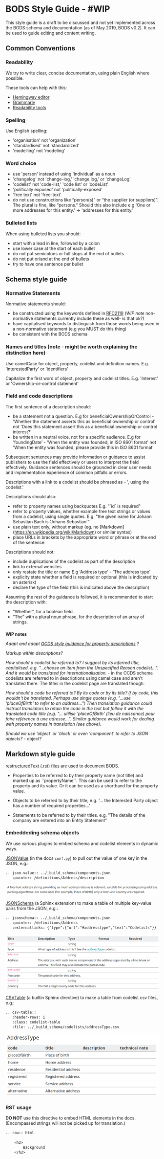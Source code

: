 # BODS Style Guide - #WIP

This style guide is a draft to be discussed and not yet implemented across the BODS schema and documentation (as of May 2019, BODS v0.2). It can be used to guide editing and content writing.
## Common Conventions

### Readability 
We try to write clear, concise documentation, using plain English where possible. 

These tools can help with this:
- [Hemingway editor](https://hemingwayapp.com/)
- [Grammarly](https://www.grammarly.com/)
- [Readability tools](https://www.webfx.com/tools/read-able/)

### Spelling 
Use English spelling:
- 'organisation' not 'organization'
- 'standardised' not 'standardized'
- 'modelling' not 'modeling'

### Word choice
- use 'person' instead of using 'individual' as a noun
- 'changelog' not 'change-log,' 'change log,' or 'changeLog'
- 'codelist' not 'code-list,' 'code list' or 'codeList'
- 'politically exposed' not 'politically-exposed'
- 'free text' not 'free-text'
- do not use constructions like “person(s)” or “the supplier (or suppliers)”. The plural is fine, like “persons.” Should this also include e.g 'One or more addresses for this entity.' -> 'addresses for this entity.'

### Bulleted lists
When using bulleted lists you should:
- start with a lead in line, followed by a colon
- use lower case at the start of each bullet
- do not put semicolons or full stops at the end of bullets
- do not put or/and at the end of bullets
- try to have one sentence per bullet

## Schema style guide

### Normative Statements
Normative statements should:
- be constructed using the keywords defined in [RFC2119](https://datatracker.ietf.org/doc/html/rfc2119) (*WIP note* non-normative statements currently include these as well- is that ok?) 
- have capitalised keywords to distinguish from those words being used in a non-normative statement (e.g you MUST do this thing) 
- be consistent with the BODS schema

### Names and titles (note - might be worth explaining the distinction here) 
Use camelCase for object, property, codelist and definition names. E.g. 'interestedParty' or 'identifiers'

Capitalize the first word of object, property and codelist titles. E.g. 'Interest' or 'Ownership-or-control statement'

### Field and code descriptions 
The first sentence of a description should:
- be a statement not a question. E.g for beneficialOwnershipOrControl - 'Whether the statement asserts this as beneficial ownership or control' not 'Does this statement assert this as a beneficial ownership or control interest?'
- be written in a neutral voice, not for a specific audience. E.g for 'foundingDate' - 'When the entity was founded, in ISO 8601 format' not 'When the entity was founded, please provide this in ISO 8601 format'

Subsequent sentences may provide information or guidance to assist publishers to use the field effectively or users to interpret the field effectively. Guidance sentences should be grounded in clear user needs and implementation experience of common pitfalls or errors.

Descriptions with a link to a codelist should be phrased as - '<description>, using the <name> codelist.'

Descriptions should also:
- refer to property names using backquotes E.g. "\`id\` is required"
- refer to property values, whether example free text strings or values from a codelist, using single quotes. E.g. "the given name for Johann Sebastian Bach is 'Johann Sebastian'"
- use plain text only, without markup (eg. no \[Markdown\](https://en.wikipedia.org/wiki/Markdown) or similar syntax)
- place URLs in brackets by the appropriate word or phrase or at the end of the sentence

Descriptions should not:
- include duplications of the codelist as part of the description
- link to external websites
- only restate the title or name E.g 'Address type' - 'The address type'
- explicity state whether a field is required or optional (this is indicated by an asterisk)
- declare the type of the field (this is indicated above the description) 

Assuming the rest of the guidance is followed, it is recommended to start the description with:
- “Whether”, for a boolean field.
- “The” with a plural noun phrase, for the description of an array of strings.

  
### 

**WIP notes**

*Adapt and adopt [OCDS style guidance for property descriptions](https://ocds-standard-development-handbook.readthedocs.io/en/latest/meta/schema_style_guide.html#field-and-code-descriptions) ?*

*Markup within descriptions?* 

*How should a codelist be referred to? I suggest by its inferred title, capitalised. e.g. "...choose an item from the Unspecified Reason codelist...". And it would be translated for internationalisation.* - in the OCDS schema codelists are referred to in descriptions using camel case and aren't translated there. The titles in the codelist page are translated though. 

*How should a code be referred to? By its code or by its title? If by code, this wouldn't be translated. Perhaps use single quotes (e.g. "...use 'placeOfBirth' to refer to an address...") Then translation guidance could instruct translators to retain the code in the text but follow it with the translated code title (e.g. "... utilise 'placeOfBirth' (lieu de naissance) pour faire référence à une adresse...". Similar guidance would work for dealing with property names in translation (see above).* 

*Should we use 'object' or 'block' or even 'component' to refer to JSON objects?* - object?

## Markdown style guide 

[restructuredText (.rst) files](https://www.sphinx-doc.org/en/master/usage/restructuredtext/basics.html) are used to document BODS. 

- Properties to be referred to by their property name (not title) and marked up as \`\`propertyName\`\`. This can be used to refer to the property and its value. Or it can be used as a shorthand for the property value.

- Objects to be referred to by their title, e.g. '... the Interested Party object has a number of required properties...'

- Statements to be referred to by their titles. e.g. "The details of the company are entered into an Entity Statement"

### Embeddeding schema objects

We use various plugins to embed schema and codelist elements in dynamic ways.

[JSONValue](https://github.com/openownership/data-standard/blob/3766d9a55b61d2b1b5f27c37dfd5fd24f1cc9884/docs/conf.py#L186) (in the docs `conf.py`) to pull out the value of one key in the JSON, e.g.:

```
.. json-value:: ../_build_schema/components.json
   :pointer: /definitions/Address/description
```

![Screenshot: Address description from the schema rendered as a paragraph](screenshots/docs/embed_jsonpointer.png)

[JSONSchema](https://github.com/OpenDataServices/sphinxcontrib-jsonschema) (a Sphinx extension) to make a table of multiple key-value pairs from the JSON, e.g.:

```
.. jsonschema:: ../_build_schema/components.json
   :pointer: /definitions/Address
   :externallinks: {"type":{"url":"#addresstype","text":"Codelists"}}
```

![Screenshot: Address attributes and properties from the schema rendered as a table](screenshots/docs/embed_jsonschema.png)

[CSVTable](http://docutils.sourceforge.net/docs/ref/rst/directives.html#csv-table) (a builtin Sphinx directive) to make a table from codelist csv files, e.g.:

```
.. csv-table::
   :header-rows: 1
   :class: codelist-table
   :file: ../_build_schema/codelists/addressType.csv
```

![Screenshot: addressTypes codelist rendered as a table](screenshots/docs/embed_codelist.png)


### RST usage

**DO NOT** use this directive to embed HTML elements in the docs. (Encompassed strings will not be picked up for translation.)

```
.. raw:: html

    <h2>
        Background
    </h2>
```
